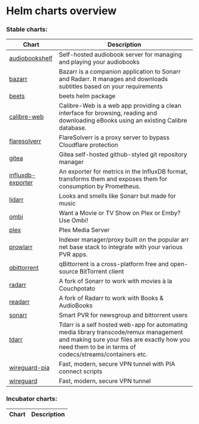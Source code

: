 # Helm charts overview
### Stable charts:
| Chart | Description |
| ----- | ----------- |
| [audiobookshelf](stable/audiobookshelf) | Self-hosted audiobook server for managing and playing your audiobooks |
| [bazarr](stable/bazarr) | Bazarr is a companion application to Sonarr and Radarr. It manages and downloads subtitles based on your requirements |
| [beets](stable/beets) | beets helm package |
| [calibre-web](stable/calibre-web) | Calibre-Web is a web app providing a clean interface for browsing, reading and downloading eBooks using an existing Calibre database. |
| [flaresolverr](stable/flaresolverr) | FlareSolverr is a proxy server to bypass Cloudflare protection |
| [gitea](stable/gitea) | Gitea self-hosted github-styled git repository manager |
| [influxdb-exporter](stable/influxdb-exporter) | An exporter for metrics in the InfluxDB format, transforms them and exposes them for consumption by Prometheus. |
| [lidarr](stable/lidarr) | Looks and smells like Sonarr but made for music |
| [ombi](stable/ombi) | Want a Movie or TV Show on Plex or Emby? Use Ombi! |
| [plex](stable/plex) | Plex Media Server |
| [prowlarr](stable/prowlarr) | Indexer manager/proxy built on the popular arr net base stack to integrate with your various PVR apps. |
| [qbittorrent](stable/qbittorrent) | qBittorrent is a cross-platform free and open-source BitTorrent client |
| [radarr](stable/radarr) | A fork of Sonarr to work with movies à la Couchpotato |
| [readarr](stable/readarr) | A fork of Radarr to work with Books & AudioBooks |
| [sonarr](stable/sonarr) | Smart PVR for newsgroup and bittorrent users |
| [tdarr](stable/tdarr) | Tdarr is a self hosted web-app for automating media library transcode/remux management and making sure your files are exactly how you need them to be in terms of codecs/streams/containers etc. |
| [wireguard-pia](stable/wireguard-pia) | Fast, modern, secure VPN tunnel with PIA connect scripts |
| [wireguard](stable/wireguard) | Fast, modern, secure VPN tunnel |
### Incubator charts:
| Chart | Description |
| ----- | ----------- |
